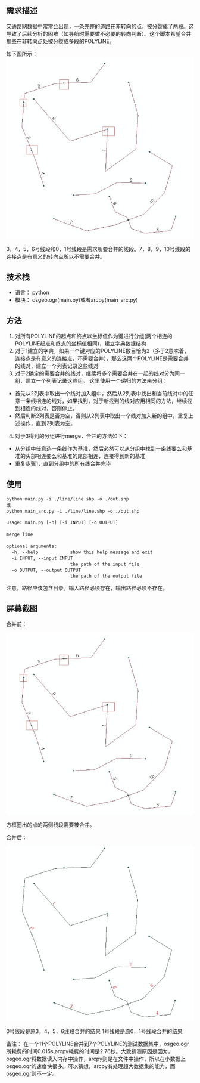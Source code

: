 ## 需求描述

交通路网数据中常常会出现，一条完整的道路在非转向的点，被分裂成了两段。这导致了后续分析的困难（如导航时需要做不必要的转向判断）。这个脚本希望合并那些在非转向点处被分裂成多段的POLYLINE。

如下图所示：
![合并前](https://github.com/zhuang-hao-ming/merge_line/blob/master/screenshot/%E7%A4%BA%E6%84%8F%E8%A6%81%E5%90%88%E5%B9%B6%E7%9A%84%E7%82%B9.jpg)

3，4，5，6号线段和0，1号线段是需求所要合并的线段。7，8，9，10号线段的连接点是有意义的转向点所以不需要合并。

## 技术栈

- 语言： python
- 模块： osgeo.ogr(main.py)或者arcpy(main_arc.py)

## 方法

1. 对所有POLYLINE的起点和终点以坐标值作为键进行分组(两个相连的POLYLINE起点和终点的坐标值相同)，建立字典数据结构
2. 对于1建立的字典，如果一个键对应的POLYLINE数目恰为2（多于2意味着，连接点是有意义的连接点，不需要合并），那么这两个POLYLINE是需要合并的线对，建立一个列表记录这些线对
3. 对于2确定的需要合并的线对，继续将多个需要合并在一起的线对分为同一组，建立一个列表记录这些组。
这里使用一个递归的方法来分组：
  - 首先从2列表中取出一个线对加入组中，然后从2列表中找出和当前线对中的任意一条线相连的线对，如果找到，对于新找到的线对应用相同的方法，继续找到相连的线对，否则停止。
  - 然后判断2列表是否为空，否则从2列表中取出一个线对加入新的组中，重复上述操作，直到2列表为空。
4. 对于3得到的分组进行merge，合并的方法如下：
  - 从分组中任意选一条线作为基准，然后必然可以从分组中找到一条线要么和基准的头部相连要么和基准的尾部相连，连接得到新的基准
  - 重复步骤1，直到分组中的所有线合并完毕


## 使用
```
python main.py -i ./line/line.shp -o ./out.shp
或
python main_arc.py -i ./line/line.shp -o ./out.shp
```

```
usage: main.py [-h] [-i INPUT] [-o OUTPUT]

merge line

optional arguments:
  -h, --help            show this help message and exit
  -i INPUT, --input INPUT
                        the path of the input file
  -o OUTPUT, --output OUTPUT
                        the path of the output file

```

注意，路径应该包含目录。输入路径必须存在，输出路径必须不存在。

## 屏幕截图

合并前：

![合并前](https://github.com/zhuang-hao-ming/merge_line/blob/master/screenshot/%E7%A4%BA%E6%84%8F%E8%A6%81%E5%90%88%E5%B9%B6%E7%9A%84%E7%82%B9.jpg)

方框圈出的点的两侧线段需要被合并。

合并后：

![合并后](https://github.com/zhuang-hao-ming/merge_line/blob/master/screenshot/%E5%90%88%E5%B9%B6%E7%BB%93%E6%9E%9C.jpg)

0号线段是原3，4，5，6线段合并的结果
1号线段是原0，1号线段合并的结果

备注： 在一个11个POLYLINE合并到7个POLYLINE的测试数据集中，osgeo.ogr所耗费的时间0.015s,arcpy耗费的时间是2.76秒。大致猜测原因是因为，osgeo.ogr将数据读入内存中操作，arcpy则是在文件中操作，所以在小数据上osgeo.ogr的速度快很多。可以猜想，arcpy有处理超大数据集的能力，而osgeo.ogr则不一定。